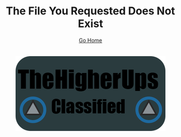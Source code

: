 <html>
 <body>
<h1 style="text-align:center">The File You Requested Does Not Exist</h1>
<center><a href="http://cdn.thehigherups.org" style="font-size:20; text-align:center">Go Home</a></center>
<br>
<br>
  <center><img style="text-align:center" src="/logo.png"></center>
  </body>
  </html>
